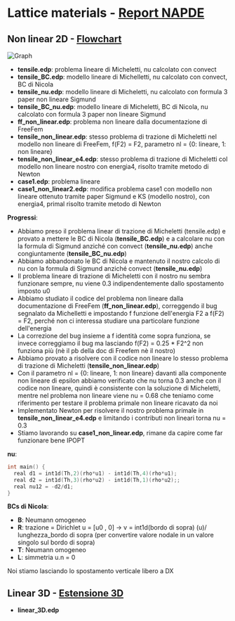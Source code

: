 # Lattice materials - [Report NAPDE](https://www.overleaf.com/project/6033cb6252d38a235a8b57a5)

## Non linear 2D - [Flowchart](https://www.overleaf.com/project/60409aad8f184877680367ce)

![Graph](https://g.gravizo.com/svg?digraph%20G%20%7B%0A%20%20subgraph%20cluster_case1_linear%20%7B%0A%20%20label%3D%22LINEAR%22%0A%20%20case1%0A%20%20%7D%0A%0A%20%20subgraph%20cluster_case1_non_linear%20%7B%0A%20%20label%3D%22NON%20LINEAR%22%0A%20%20case1%20-%3E%20case1_non_linear%3B%0A%20%20%7D%0A%0A%20%20subgraph%20cluster_linear%20%7B%0A%20%20%20%20label%3D%22LINEAR%22%0A%20%20%20%20tensile%20-%3E%20tensile_BC%20-%3E%20tensile_BC_nu%3B%0A%20%20%20%20tensile%20-%3E%20tensile_nu%20-%3E%20tensile_BC_nu%3B%0A%20%20%7D%0A%0A%20%20subgraph%20cluster_non_linear%20%7B%0A%20%20%20%20label%3D%22NON%20LINEAR%22%0A%20%20%20%20tensile_nu%20-%3E%20tensile_non_linear%3B%0A%20%20%20%20ff_non_linear%20-%3E%20tensile_non_linear%20-%3E%20tensile_non_linear_e4%3B%0A%20%20%7D%0A%7D%0A)

* __tensile.edp__: problema lineare di Micheletti, nu calcolato con convect
* __tensile_BC.edp__: modello lineare di Michelletti, nu calcolato con convect, BC di Nicola
* __tensile_nu.edp__: modello lineare di Micheletti, nu calcolato con formula 3 paper non lineare Sigmund
* __tensile_BC_nu.edp__: modello lineare di Micheletti, BC di Nicola, nu calcolato con formula 3 paper non lineare Sigmund
* __ff_non_linear.edp__: problema non lineare dalla documentazione di FreeFem
* __tensile_non_linear.edp__: stesso problema di trazione di Micheletti nel modello non lineare di FreeFem, f(F2) = F2, parametro nl = {0: lineare, 1: non lineare}
* __tensile_non_linear_e4.edp__: stesso problema di trazione di Micheletti col modello non lineare nostro con energia4, risolto tramite metodo di Newton
* __case1.edp__: problema lineare
* __case1_non_linear2.edp__: modifica problema case1 con modello non lineare ottenuto tramite paper Sigmund e KS (modello nostro), con energia4, primal risolto tramite metodo di Newton

__Progressi__:
* Abbiamo preso il problema linear di trazione di Micheletti (tensile.edp) e provato a mettere le BC di Nicola (__tensile_BC.edp__) e a calcolare nu con la formula di Sigmund anziché con convect (__tensile_nu.edp__) anche congiuntamente (__tensile_BC_nu.edp__)
* Abbiamo abbandonato le BC di Nicola e mantenuto il nostro calcolo di nu con la formula di Sigmund anziché convect (__tensile_nu.edp__)
* Il problema lineare di trazione di Micheletti con il nostro nu sembra funzionare sempre, nu viene 0.3 indipendentemente dallo spostamento imposto u0
* Abbiamo studiato il codice del problema non lineare dalla documentazione di FreeFem (__ff_non_linear.edp__), correggendo il bug segnalato da Michelletti e impostando f funzione dell'energia F2 a f(F2) = F2, perché non ci interessa studiare una particolare funzione dell'energia
* La correzione del bug insieme a f identità come sopra funziona, se invece correggiamo il bug ma lasciando f(F2) = 0.25 * F2^2 non funziona più (nè il pb della doc di Freefem nè il nostro)
* Abbiamo provato a risolvere con il codice non lineare lo stesso problema di trazione di Micheletti (__tensile_non_linear.edp__)
* Con il parametro nl = {0: lineare, 1: non lineare} davanti alla componente non lineare di epsilon abbiamo verificato che nu torna 0.3 anche con il codice non lineare, quindi è consistente con la soluzione di Micheletti, mentre nel problema non lineare viene nu = 0.68 che teniamo come riferimento per testare il problema primale non lineare ricavato da noi
* Implementato Newton per risolvere il nostro problema primale in __tensile_non_linear_e4.edp__ e limitando i contributi non lineari torna nu = 0.3
* Stiamo lavorando su __case1_non_linear.edp__, rimane da capire come far funzionare bene IPOPT

__nu__:

```cpp
int main() {
  real d1 = int1d(Th,2)(rho*u1) - int1d(Th,4)(rho*u1);
  real d2 = int1d(Th,3)(rho*u2) - int1d(Th,1)(rho*u2);;
  real nu12 = -d2/d1;
}
```

__BCs di Nicola__:

* __B__: Neumann omogeneo
* __R__: trazione = Dirichlet u = [u0 , 0]  -> v = int1d(bordo di sopra) (u)/ lunghezza_bordo di sopra (per convertire valore nodale in un valore singolo sul bordo di sopra)
* __T__: Neumann omogeneo
* __L__: simmetria u.n = 0

Noi stiamo lasciando lo spostamento verticale libero a DX

## Linear 3D - [Estensione 3D](https://www.overleaf.com/project/60409af88f18480fab036998)
* __linear_3D.edp__

